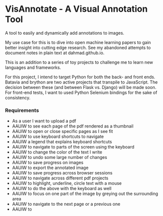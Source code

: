# VisAnnotate - A Visual Annotation Tool

A tool to easily and dynamically add annotations to images.

My use case for this is to dive into open machine learning papers to gain better insight into cutting edge research. See my abandoned attempts to document notes in plain text at dahmad.github.io.

This is an addition to a series of toy projects to challenge me to learn new languages and frameworks.

For this project, I intend to target Python for both the back- and front ends. Batavia and brython are two active projects that transpile to JavaScript. The decision between these (and between Flask vs. Django) will be made soon. For front-end tests, I want to used Python Selenium bindings for the sake of consistency.

### Requirements
* As a user I want to upload a pdf
* AAUIW to see each page of the pdf rendered as a thumbnail
* AAUIW to open or close specific pages as I see fit
* AAUIW to use keyboard shortcuts to navigate 
* AAUIW a legend that explains keyboard shortcuts
* AAUIW to navigate to parts of the screen using the keyboard
* AAUIW to change the color of the text I write
* AAUIW to undo some large number of changes
* AAUIW to save progress on images
* AAUIW to export the annotated image
* AAUIW to save progress across browser sessions
* AAUIW to navigate across different pdf projects
* AAUIW to highlight, underline, circle text with a mouse
* AAUIW to do the above with the keyboard as well
* AAUIW to focus on one part of the image by greying out the surrounding area
* AAUIW to navigate to the next page or a previous one
* AAUIW to  
